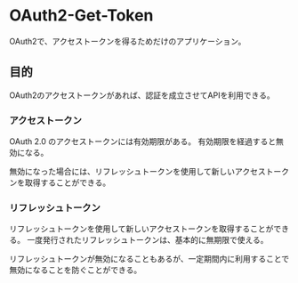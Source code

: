 # OAuth2-Get-Token

OAuth2で、アクセストークンを得るためだけのアプリケーション。

## 目的

OAuth2のアクセストークンがあれば、認証を成立させてAPIを利用できる。

### アクセストークン

OAuth 2.0 のアクセストークンには有効期限がある。
有効期限を経過すると無効になる。

無効になった場合には、リフレッシュトークンを使用して新しいアクセストークンを取得することができる。

### リフレッシュトークン

リフレッシュトークンを使用して新しいアクセストークンを取得することができる。
一度発行されたリフレッシュトークンは、基本的に無期限で使える。

リフレッシュトークンが無効になることもあるが、一定期間内に利用することで無効になることを防ぐことができる。
